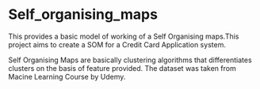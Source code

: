 # Self_organising_maps
This provides a basic model of working of a Self Organising maps.This project aims to create a SOM for a Credit Card Application system.

Self Organising Maps are basically clustering algorithms that differentiates clusters on the basis of feature provided.
The dataset was taken from Macine Learning Course by Udemy.
